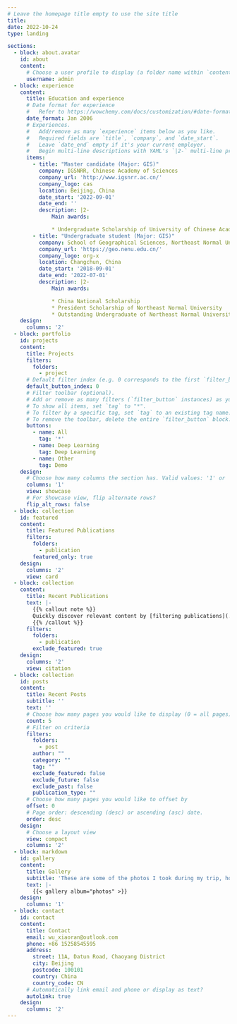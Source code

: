 ```yaml
---
# Leave the homepage title empty to use the site title
title:
date: 2022-10-24
type: landing

sections:
  - block: about.avatar
    id: about
    content:
      # Choose a user profile to display (a folder name within `content/authors/`)
      username: admin
  - block: experience
    content:
      title: Education and experience
      # Date format for experience
      #   Refer to https://wowchemy.com/docs/customization/#date-format
      date_format: Jan 2006
      # Experiences.
      #   Add/remove as many `experience` items below as you like.
      #   Required fields are `title`, `company`, and `date_start`.
      #   Leave `date_end` empty if it's your current employer.
      #   Begin multi-line descriptions with YAML's `|2-` multi-line prefix.
      items:
        - title: "Master candidate (Major: GIS)"
          company: IGSNRR, Chinese Academy of Sciences
          company_url: 'http://www.igsnrr.ac.cn/'
          company_logo: cas
          location: Beijing, China
          date_start: '2022-09-01'
          date_end: ''
          description: |2-
              Main awards:

              * Undergraduate Scholarship of University of Chinese Academy of Sciences
        - title: "Undergraduate student (Major: GIS)"
          company: School of Geographical Sciences, Northeast Normal University
          company_url: 'https://geo.nenu.edu.cn/'
          company_logo: org-x
          location: Changchun, China
          date_start: '2018-09-01'
          date_end: '2022-07-01'
          description: |2-
              Main awards:

              * China National Scholarship
              * President Scholarship of Northeast Normal University
              * Outstanding Undergraduate of Northeast Normal University
    design:
      columns: '2'
  - block: portfolio
    id: projects
    content:
      title: Projects
      filters:
        folders:
          - project
      # Default filter index (e.g. 0 corresponds to the first `filter_button` instance below).
      default_button_index: 0
      # Filter toolbar (optional).
      # Add or remove as many filters (`filter_button` instances) as you like.
      # To show all items, set `tag` to "*".
      # To filter by a specific tag, set `tag` to an existing tag name.
      # To remove the toolbar, delete the entire `filter_button` block.
      buttons:
        - name: All
          tag: '*'
        - name: Deep Learning
          tag: Deep Learning
        - name: Other
          tag: Demo
    design:
      # Choose how many columns the section has. Valid values: '1' or '2'.
      columns: '1'
      view: showcase
      # For Showcase view, flip alternate rows?
      flip_alt_rows: false
  - block: collection
    id: featured
    content:
      title: Featured Publications
      filters:
        folders:
          - publication
        featured_only: true
    design:
      columns: '2'
      view: card
  - block: collection
    content:
      title: Recent Publications
      text: |-
        {{% callout note %}}
        Quickly discover relevant content by [filtering publications](./publication/).
        {{% /callout %}}
      filters:
        folders:
          - publication
        exclude_featured: true
    design:
      columns: '2'
      view: citation
  - block: collection
    id: posts
    content:
      title: Recent Posts
      subtitle: ''
      text: ''
      # Choose how many pages you would like to display (0 = all pages)
      count: 5
      # Filter on criteria
      filters:
        folders:
          - post
        author: ""
        category: ""
        tag: ""
        exclude_featured: false
        exclude_future: false
        exclude_past: false
        publication_type: ""
      # Choose how many pages you would like to offset by
      offset: 0
      # Page order: descending (desc) or ascending (asc) date.
      order: desc
    design:
      # Choose a layout view
      view: compact
      columns: '2'
  - block: markdown
    id: gallery
    content:
      title: Gallery
      subtitle: 'These are some of the photos I took during my trip, hope you like them too!️️️️❤️❤️❤️'
      text: |-
        {{< gallery album="photos" >}}
    design:
      columns: '1'
  - block: contact
    id: contact
    content:
      title: Contact
      email: wu_xiaoran@outlook.com
      phone: +86 15258545595
      address:
        street: 11A, Datun Road, Chaoyang District
        city: Beijing
        postcode: 100101
        country: China
        country_code: CN
      # Automatically link email and phone or display as text?
      autolink: true
    design:
      columns: '2'
---
```

